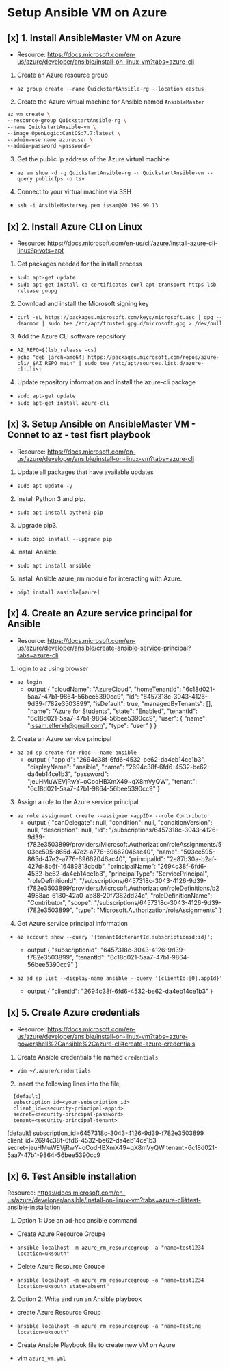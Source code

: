 # Setup Ansible VM on Azure
## [x] 1. Install AnsibleMaster VM on Azure
- Resource: https://docs.microsoft.com/en-us/azure/developer/ansible/install-on-linux-vm?tabs=azure-cli

1. Create an Azure resource group
- `az group create --name QuickstartAnsible-rg --location eastus`

2. Create the Azure virtual machine for Ansible named `AnsibleMaster`
``` bash
az vm create \
--resource-group QuickstartAnsible-rg \
--name QuickstartAnsible-vm \
--image OpenLogic:CentOS:7.7:latest \
--admin-username azureuser \
--admin-password <password>
```

3. Get the public Ip address of the Azure virtual machine
- `az vm show -d -g QuickstartAnsible-rg -n QuickstartAnsible-vm --query publicIps -o tsv`

4. Connect to your virtual machine via SSH
- `ssh -i AnsibleMasterKey.pem issam@20.199.99.13`

## [x] 2. Install Azure CLI on Linux
- Resource: https://docs.microsoft.com/en-us/cli/azure/install-azure-cli-linux?pivots=apt

1. Get packages needed for the install process
- `sudo apt-get update`
- `sudo apt-get install ca-certificates curl apt-transport-https lsb-release gnupg`

2. Download and install the Microsoft signing key
- `curl -sL https://packages.microsoft.com/keys/microsoft.asc | gpg --dearmor | sudo tee /etc/apt/trusted.gpg.d/microsoft.gpg > /dev/null`

3. Add the Azure CLI software repository
- `AZ_REPO=$(lsb_release -cs)`
- `echo "deb [arch=amd64] https://packages.microsoft.com/repos/azure-cli/ $AZ_REPO main" | sudo tee /etc/apt/sources.list.d/azure-cli.list`

4. Update repository information and install the azure-cli package
- `sudo apt-get update`
- `sudo apt-get install azure-cli`

## [x] 3. Setup Ansible on AnsibleMaster VM - Connet to az - test fisrt playbook
- Resource: https://docs.microsoft.com/en-us/azure/developer/ansible/install-on-linux-vm?tabs=azure-cli

1. Update all packages that have available updates
- `sudo apt update -y`

2. Install Python 3 and pip.
- `sudo apt install python3-pip`

3. Upgrade pip3.
- `sudo pip3 install --upgrade pip`

4. Install Ansible.
- `sudo apt install ansible`

5. Install Ansible azure_rm module for interacting with Azure.
- `pip3 install ansible[azure]`

## [x] 4. Create an Azure service principal for Ansible
- Resource: https://docs.microsoft.com/en-us/azure/developer/ansible/create-ansible-service-principal?tabs=azure-cli
1. login to az using browser
- `az login`
  - output
  {
    "cloudName": "AzureCloud",
    "homeTenantId": "6c18d021-5aa7-47b1-9864-56bee5390cc9",
    "id": "6457318c-3043-4126-9d39-f782e3503899",
    "isDefault": true,
    "managedByTenants": [],
    "name": "Azure for Students",
    "state": "Enabled",
    "tenantId": "6c18d021-5aa7-47b1-9864-56bee5390cc9",
    "user": {
      "name": "issam.elferkh@gmail.com",
      "type": "user"
    }
  }

2. Create an Azure service principal
- ` az ad sp create-for-rbac --name ansible `
  - output
  {
    "appId": "2694c38f-6fd6-4532-be62-da4eb14ce1b3",
    "displayName": "ansible",
    "name": "2694c38f-6fd6-4532-be62-da4eb14ce1b3",
    "password": "jeuHMuWEVjRwY~oCodHBXmX49~qX8mVyQW",
    "tenant": "6c18d021-5aa7-47b1-9864-56bee5390cc9"
  }

3. Assign a role to the Azure service principal
- `az role assignment create --assignee <appID> --role Contributor`
  - output 
  {
    "canDelegate": null,
    "condition": null,
    "conditionVersion": null,
    "description": null,
    "id": "/subscriptions/6457318c-3043-4126-9d39-f782e3503899/providers/Microsoft.Authorization/roleAssignments/503ee595-865d-47e2-a776-69662046ac40",
    "name": "503ee595-865d-47e2-a776-69662046ac40",
    "principalId": "2e87b30a-b2af-427d-8b6f-16489813cbdb",
    "principalName": "2694c38f-6fd6-4532-be62-da4eb14ce1b3",
    "principalType": "ServicePrincipal",
    "roleDefinitionId": "/subscriptions/6457318c-3043-4126-9d39-f782e3503899/providers/Microsoft.Authorization/roleDefinitions/b24988ac-6180-42a0-ab88-20f7382dd24c",
    "roleDefinitionName": "Contributor",
    "scope": "/subscriptions/6457318c-3043-4126-9d39-f782e3503899",
    "type": "Microsoft.Authorization/roleAssignments"
  }

4. Get Azure service principal information
- `az account show --query '{tenantId:tenantId,subscriptionid:id}';`
  - output
  {
    "subscriptionid": "6457318c-3043-4126-9d39-f782e3503899",
    "tenantId": "6c18d021-5aa7-47b1-9864-56bee5390cc9"
  }

- `az ad sp list --display-name ansible --query '{clientId:[0].appId}'`
  - output
  {
    "clientId": "2694c38f-6fd6-4532-be62-da4eb14ce1b3"
  }

## [x] 5. Create Azure credentials
- Resource: https://docs.microsoft.com/en-us/azure/developer/ansible/install-on-linux-vm?tabs=azure-powershell%2Cansible%2Cazure-cli#create-azure-credentials

1. Create Ansible credentials file named `credentials`
- `vim ~/.azure/credentials`
2. Insert the following lines into the file, 
```
  [default]
  subscription_id=<your-subscription_id>
  client_id=<security-principal-appid>
  secret=<security-principal-password>
  tenant=<security-principal-tenant>
```

[default]
subscription_id=6457318c-3043-4126-9d39-f782e3503899
client_id=2694c38f-6fd6-4532-be62-da4eb14ce1b3
secret=jeuHMuWEVjRwY~oCodHBXmX49~qX8mVyQW
tenant=6c18d021-5aa7-47b1-9864-56bee5390cc9

## [x] 6. Test Ansible installation
Resource: https://docs.microsoft.com/en-us/azure/developer/ansible/install-on-linux-vm?tabs=azure-cli#test-ansible-installation

1. Option 1: Use an ad-hoc ansible command
- Create Azure Resource Groupe
- `ansible localhost -m azure_rm_resourcegroup -a "name=test1234 location=uksouth"`

- Delete Azure Resource Groupe
- `ansible localhost -m azure_rm_resourcegroup -a "name=test1234 location=uksouth state=absent"`

2. Option 2: Write and run an Ansible playbook
- create Azure Resource Group
- `ansible localhost -m azure_rm_resourcegroup -a "name=Testing location=uksouth"`

- Create Ansible Playbook file to create new VM on Azure
- vim `azure_vm.yml`

